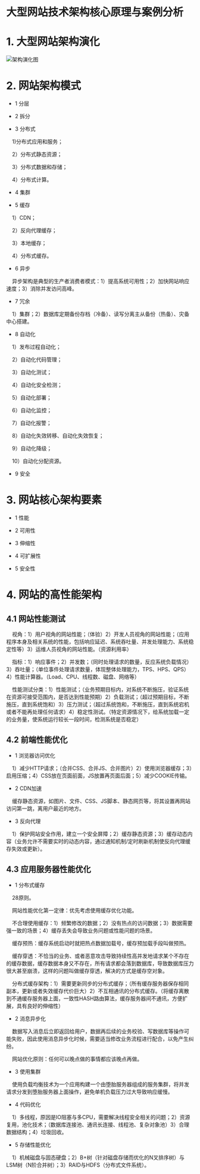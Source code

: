 大型网站技术架构核心原理与案例分析
=================

# 1. 大型网站架构演化

![架构演化图](static/大型网站架构演化.jpg)

# 2. 网站架构模式

- 1 分层

- 2 拆分

- 3 分布式

&nbsp;&nbsp;&nbsp;&nbsp;1)分布式应用和服务；

&nbsp;&nbsp;&nbsp;&nbsp;2）分布式静态资源；

&nbsp;&nbsp;&nbsp;&nbsp;3）分布式数据和存储；

&nbsp;&nbsp;&nbsp;&nbsp;4）分布式计算。

- 4 集群

- 5 缓存

&nbsp;&nbsp;&nbsp;&nbsp;1）CDN；

&nbsp;&nbsp;&nbsp;&nbsp;2）反向代理缓存；

&nbsp;&nbsp;&nbsp;&nbsp;3）本地缓存；

&nbsp;&nbsp;&nbsp;&nbsp;4）分布式缓存。

- 6 异步

&nbsp;&nbsp;&nbsp;&nbsp;异步架构是典型的生产者消费者模式：1）提高系统可用性；2）加快网站响应速度；3）消除并发访问高峰。

- 7 冗余

&nbsp;&nbsp;&nbsp;&nbsp;1）集群；2）数据库定期备份存档（冷备）、读写分离主从备份（热备）、灾备中心搭建。

- 8 自动化

&nbsp;&nbsp;&nbsp;&nbsp;1）发布过程自动化；

&nbsp;&nbsp;&nbsp;&nbsp;2）自动化代码管理；

&nbsp;&nbsp;&nbsp;&nbsp;3）自动化测试；

&nbsp;&nbsp;&nbsp;&nbsp;4）自动化安全检测；

&nbsp;&nbsp;&nbsp;&nbsp;5）自动化部署；

&nbsp;&nbsp;&nbsp;&nbsp;6）自动化监控；

&nbsp;&nbsp;&nbsp;&nbsp;7）自动化报警；

&nbsp;&nbsp;&nbsp;&nbsp;8）自动化失效转移、自动化失效恢复；

&nbsp;&nbsp;&nbsp;&nbsp;9）自动化降级；

&nbsp;&nbsp;&nbsp;&nbsp;10）自动化分配资源。

- 9 安全

# 3. 网站核心架构要素

- 1 性能

- 2 可用性

- 3 伸缩性

- 4 可扩展性

- 5 安全性

# 4. 网站的高性能架构

## 4.1 网站性能测试

&nbsp;&nbsp;&nbsp;&nbsp;视角：1）用户视角的网站性能；（体验）2）开发人员视角的网站性能；（应用程序本身及相关系统的性能，包括响应延迟、系统吞吐量、并发处理能力、系统稳定性等）3）运维人员视角的网站性能。（资源利用率）

&nbsp;&nbsp;&nbsp;&nbsp;指标：1）响应事件；2）并发数；（同时处理请求的数量，反应系统负载情况）3）吞吐量；（单位事件处理请求数量，体现整体处理能力，TPS、HPS、QPS）4）性能计算器。（Load、CPU、线程数、磁盘、网络等）

&nbsp;&nbsp;&nbsp;&nbsp;性能测试分类：1）性能测试；（业务预期目标内，对系统不断施压，验证系统在资源可接受范围内，是否达到性能预期）2）负载测试；（超过预期目标，不断施压，直到系统饱和）3）压力测试；（超过系统饱和，不断施压，直到系统宕机或者不能再处理任何请求）4）稳定性测试。（特定资源情况下，给系统加载一定的业务量，使系统运行较长一段时间，检测系统是否稳定）

## 4.2 前端性能优化

- 1 浏览器访问优化

&nbsp;&nbsp;&nbsp;&nbsp;1）减少HTTP请求；（合并CSS、合并JS、合并图片）2）使用浏览器缓存；3）启用压缩；4）CSS放在页面前面，JS放置再页面后面；5）减少COOKIE传输。

- 2 CDN加速

&nbsp;&nbsp;&nbsp;&nbsp;缓存静态资源，如图片、文件、CSS、JS脚本、静态网页等，将其设置再网站访问第一跳，离用户最近的地方。

- 3 反向代理

&nbsp;&nbsp;&nbsp;&nbsp;1）保护网站安全作用，建立一个安全屏障；2）缓存静态资源；3）缓存动态内容（业务允许不需要实时的动态内容，通过通知机制/定时刷新机制使反向代理缓存失效或更新）。

## 4.3 应用服务器性能优化

- 1 分布式缓存

&nbsp;&nbsp;&nbsp;&nbsp;28原则。

&nbsp;&nbsp;&nbsp;&nbsp;网站性能优化第一定律：优先考虑使用缓存优化功能。

&nbsp;&nbsp;&nbsp;&nbsp;不合理使用缓存：1）频繁修改的数据；2）没有热点的访问数据；3）数据需要强一致的场景；4）缓存丢失会导致业务问题或性能问题的场景。

&nbsp;&nbsp;&nbsp;&nbsp;缓存预热：缓存系统启动时就把热点数据加载号，缓存预加载手段叫做预热。

&nbsp;&nbsp;&nbsp;&nbsp;缓存穿透：不恰当的业务、或者恶意攻击导致持续性高并发地请求某个不存在的缓存数据，缓存数据本身又不存在，所有请求都会落到数据库，导致数据库压力很大甚至崩溃，这样的问题叫做缓存穿透，解决的方式是缓存空对象。

&nbsp;&nbsp;&nbsp;&nbsp;分布式缓存架构：1）需要更新同步的分布式缓存；（所有缓存服务器保存相同副本，更新或者失效缓存代价巨大）2）不互相通讯的分布式缓存。（将缓存离散到不通缓存服务器上面，一致性HASH路由算法，缓存服务器间不通讯，方便扩展，具有良好的伸缩性）

- 2 消息异步化

&nbsp;&nbsp;&nbsp;&nbsp;数据写入消息后立即返回给用户，数据再后续的业务校验、写数据库等操作可能失败，因此使用消息异步化时候，需要适当修改业务流程进行配合，以免产生纠纷。

&nbsp;&nbsp;&nbsp;&nbsp;网站优化原则：任何可以晚点做的事情都应该晚点再做。

- 3 使用集群

&nbsp;&nbsp;&nbsp;&nbsp;使用负载均衡技术为一个应用构建一个由堕胎服务器组成的服务集群，将并发请求分发到堕胎服务器上面操作，避免单机负载压力过大导致响应缓慢。

- 4 代码优化

&nbsp;&nbsp;&nbsp;&nbsp;1）多线程，原因是IO阻塞与多CPU，需要解决线程安全相关的问题；2）资源复用，池化技术；（数据库连接池、通讯长连接、线程池、复杂对象池）3）合理数据结构；4）垃圾回收。

- 5 存储性能优化

&nbsp;&nbsp;&nbsp;&nbsp;1）机械磁盘与固态硬盘；2）B+树（针对磁盘存储而优化的N叉排序树）与LSM树（N阶合并树）；3）RAID与HDFS（分布式文件系统）。